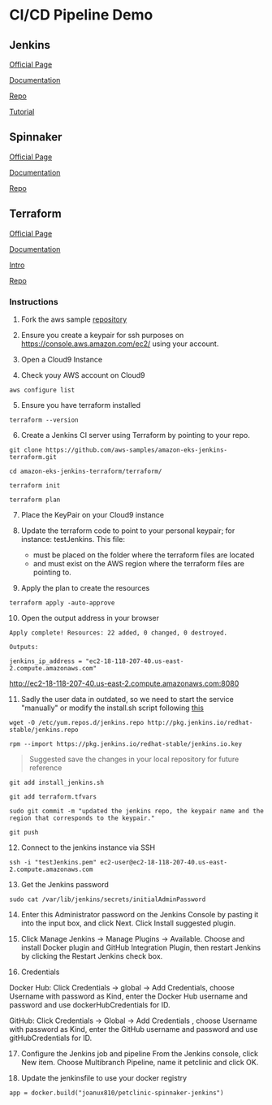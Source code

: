 # CI/CD Pipeline Demo

## Jenkins

[Official Page](https://www.jenkins.io/)

[Documentation](https://www.jenkins.io/doc/)

[Repo](https://github.com/jenkinsci/jenkins)

[Tutorial](https://aws.amazon.com/es/blogs/opensource/continuous-integration-using-jenkins-and-hashicorp-terraform-on-amazon-eks/)

## Spinnaker

[Official Page](https://spinnaker.io/)

[Documentation](https://spinnaker.io/docs/)

[Repo](https://github.com/spinnaker/spinnaker)

## Terraform

[Official Page](https://www.terraform.io/)

[Documentation](https://www.terraform.io/intro)

[Intro](https://www.terraform.io/intro/index.html)

[Repo](https://github.com/hashicorp/terraform)

### Instructions

1. Fork the aws sample [repository](https://github.com/aws-samples/amazon-eks-jenkins-terraform.git)

2. Ensure you create a keypair for ssh purposes on https://console.aws.amazon.com/ec2/ using your account.

3. Open a Cloud9 Instance

4. Check youy AWS account on Cloud9
```
aws configure list
``` 

5. Ensure you have terraform installed
```
terraform --version
``` 
   
6. Create a Jenkins CI server using Terraform by pointing to your repo.

```
git clone https://github.com/aws-samples/amazon-eks-jenkins-terraform.git

cd amazon-eks-jenkins-terraform/terraform/

terraform init

terraform plan
```

7. Place the KeyPair on your Cloud9 instance 
   
8. Update the terraform code to point to your personal keypair; for instance: testJenkins. This file:
   - must be placed on the folder where the terraform files are located 
   - and must exist on the AWS region where the terraform files are pointing to.

9.  Apply the plan to create the resources
    
```
terraform apply -auto-approve
```

10. Open the output address in your browser

```
Apply complete! Resources: 22 added, 0 changed, 0 destroyed.

Outputs:

jenkins_ip_address = "ec2-18-118-207-40.us-east-2.compute.amazonaws.com"
```

http://ec2-18-118-207-40.us-east-2.compute.amazonaws.com:8080

11.  Sadly the user data in outdated, so we need to start the service "manually" or modify the install.sh script following [this](https://www.jenkins.io/doc/tutorials/tutorial-for-installing-jenkins-on-AWS/)

```
wget -O /etc/yum.repos.d/jenkins.repo http://pkg.jenkins.io/redhat-stable/jenkins.repo

rpm --import https://pkg.jenkins.io/redhat-stable/jenkins.io.key
```
    
> Suggested save the changes in your local repository for future reference

```
git add install_jenkins.sh 

git add terraform.tfvars

sudo git commit -m "updated the jenkins repo, the keypair name and the region that corresponds to the keypair."

git push
```
12.  Connect to the jenkins instance via SSH

```
ssh -i "testJenkins.pem" ec2-user@ec2-18-118-207-40.us-east-2.compute.amazonaws.com
```
13.  Get the Jenkins password

```
sudo cat /var/lib/jenkins/secrets/initialAdminPassword
```


14.  Enter this Administrator password on the Jenkins Console by pasting it into the input box, and click Next. Click Install suggested plugin.

15. Click Manage Jenkins → Manage Plugins → Available. Choose and install Docker plugin and GitHub Integration Plugin, then restart Jenkins by clicking the Restart Jenkins check box.

16. Credentials

Docker Hub: Click Credentials → global → Add Credentials, choose Username with password as Kind, enter the Docker Hub username and password and use dockerHubCredentials for ID.

GitHub: Click Credentials → Global → Add Credentials , choose Username with password as Kind, enter the GitHub username and password and use gitHubCredentials for ID.

17. Configure the Jenkins job and pipeline
From the Jenkins console, click New item. Choose Multibranch Pipeline, name it petclinic and click OK.

18. Update the jenkinsfile to use your docker registry

```
app = docker.build("joanux810/petclinic-spinnaker-jenkins")
```